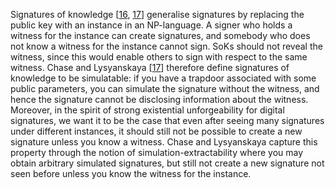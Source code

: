Signatures of knowledge [[16](https://link.springer.com/chapter/10.1007/978-3-319-63715-0_20#ref-CR16 "Camenisch, J., Stadler, M.: Efficient group signature schemes for large groups. In: Kaliski, B.S. (ed.) CRYPTO 1997. LNCS, vol. 1294, pp. 410–424. Springer, Heidelberg (1997). doi:
10.1007/BFb0052252"), [17](https://link.springer.com/chapter/10.1007/978-3-319-63715-0_20#ref-CR17 "Chase, M., Lysyanskaya, A.: On signatures of knowledge. In: Dwork, C. (ed.) CRYPTO 2006. LNCS, vol. 4117, pp. 78–96. Springer, Heidelberg (2006). doi:
10.1007/11818175_5")] generalise signatures by replacing the public key with an instance in an NP-language. A signer who holds a witness for the instance can create signatures, and somebody who does not know a witness for the instance cannot sign. SoKs should not reveal the witness, since this would enable others to sign with respect to the same witness. Chase and Lysyanskaya [[17](https://link.springer.com/chapter/10.1007/978-3-319-63715-0_20#ref-CR17 "Chase, M., Lysyanskaya, A.: On signatures of knowledge. In: Dwork, C. (ed.) CRYPTO 2006. LNCS, vol. 4117, pp. 78–96. Springer, Heidelberg (2006). doi:
10.1007/11818175_5")] therefore define signatures of knowledge to be simulatable: if you have a trapdoor associated with some public parameters, you can simulate the signature without the witness, and hence the signature cannot be disclosing information about the witness. Moreover, in the spirit of strong existential unforgeability for digital signatures, we want it to be the case that even after seeing many signatures under different instances, it should still not be possible to create a new signature unless you know a witness. Chase and Lysyanskaya capture this property through the notion of simulation-extractability where you may obtain arbitrary simulated signatures, but still not create a new signature not seen before unless you know the witness for the instance.